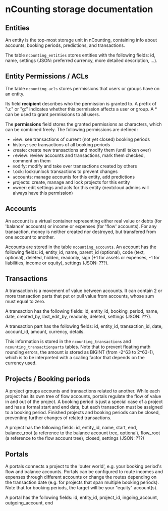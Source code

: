 # nCounting storage documentation


## Entities

An entity is the top-most storage unit in nCounting, containing info about accounts, booking periods, predictions, and transactions.

The table `ncounting_entities` stores entities with the following fields: id, name, settings (JSON: preferred currency, more detailed description, ...).


## Entity Permissions / ACLs

The table `ncounting_acls` stores permissions that users or groups have on an entity.

Its field **recipient** describes who the permission is granted to. A prefix of "u:" or "g:" indicates whether this permission affects a user or group. A \* can be used to grant permissions to all users.

The **permissions** field stores the granted permissions as characters, which can be combined freely. The following permissions are defined:

- `v`iew: see transactions of current (not yet closed) booking periods
- `h`istory: see transactions of all booking periods
- `c`reate: create new transactions and modify them (until taken over)
- `r`eview: review accounts and transactions, mark them checked, comment on them
- `m`odify: modify and take over transactions created by others
- `l`ock: lock/unlock transactions to prevent changes
- `a`ccounts: manage accounts for this entity, add predictions
- `p`rojects: create, manage and lock projects for this entity
- `o`wner: edit settings and acls for this entity (nextcloud admins will always have this permission)


## Accounts

An account is a virtual container representing either real value or debts (for 'balance' accounts) or income or expenses (for 'flow' accounts). For any transaction, money is neither created nor destroyed, but transfered from one account to another.

Accounts are stored in the table `ncounting_accounts`. An account has the following fields: id, entity\_id, name, parent\_id (optional), code (text, optional), deleted, hidden, readonly, sign (+1 for assets or expenses, -1 for liabilities, income or equity), settings (JSON: ???).


## Transactions

A transaction is a movement of value between accounts. It can contain 2 or more transaction parts that put or pull value from accounts, whose sum must equal to zero.

A transaction has the following fields: id, entity\_id, booking\_period, name, date, created\_by, last\_edit\_by, readonly, deleted, settings (JSON: ???).

A transaction part has the following fields: id, entity\_id, transaction\_id, date, account\_id, amount, currency, details.

This information is stored in the `ncounting_transactions` and `ncounting_transactionparts` tables. Note that to prevent floating math rounding errors, the amount is stored as BIGINT (from -2^63 to 2^63-1), which is to be interpreted with a scaling factor that depends on the currency used.


## Projects / Booking periods

A project groups accounts and transactions related to another. While each project has its own tree of flow accounts, portals regulate the flow of value in and out of the project. A booking period is just a special case of a project and has a formal start and end date, but each transaction must be assigned to a booking period. Finished projects and booking periods can be closed, preventing further changes of related transactions.

A project has the following fields: id, entity\_id, name, start, end, balance\_root (a reference to the balance account tree, optional), flow\_root (a reference to the flow account tree), closed, settings (JSON: ???)


## Portals

A portals connects a project to the 'outer world', e.g. your booking period's flow and balance accounts. Portals can be configured to route incomes and expenses through different accounts or change the routes depending on the transaction date (e.g. for projects that span multiple booking periods). Note that for booking periods, the target will be your "equity" account(s).

A portal has the following fields: id, entity\_id, project\_id, ingoing\_account, outgoing\_account, end
